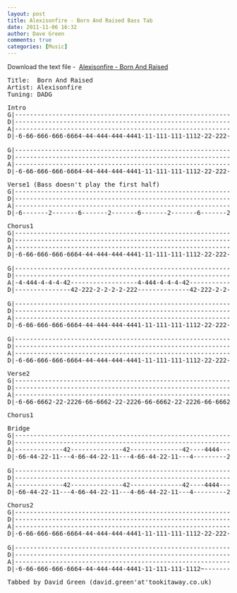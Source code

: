 ```yaml
---
layout: post
title: Alexisonfire - Born And Raised Bass Tab
date: 2011-11-06 16:32
author: Dave Green
comments: true
categories: [Music]
---
```

Download the text file -  [Alexisonfire - Born And Raised](http://tookitaway.co.uk/wp-content/uploads/2012/01/BAR.txt)

<!--more-->
<pre>Title:  Born And Raised
Artist: Alexisonfire
Tuning: DADG</pre>
<pre>Intro
G|------------------------------------------------------------------|
D|------------------------------------------------------------------|
A|------------------------------------------------------------------|
D|-6-66-666-666-6664-44-444-444-4441-11-111-111-1112-22-222-222-222-|

G|------------------------------------------------------------------|
D|------------------------------------------------------------------|
A|------------------------------------------------------------------|
D|-6-66-666-666-6664-44-444-444-4441-11-111-111-1112-22-222-222-4-6~|</pre>
<pre>Verse1 (Bass doesn't play the first half)
G|------------------------------------------------------------------|
D|------------------------------------------------------------------|
A|------------------------------------------------------------------|
D|-6-------2-------6-------2-------6-------2-------6-------2--------|</pre>
<pre>Chorus1
G|------------------------------------------------------------------|
D|------------------------------------------------------------------| x2
A|------------------------------------------------------------------|
D|-6-66-666-666-6664-44-444-444-4441-11-111-111-1112-22-222-222-222-|

G|------------------------------------------------------------------|
D|------------------------------------------------------------------|
A|-4-444-4-4-4-42------------------4-444-4-4-4-42-------------------|
D|---------------42-222-2-2-2-2-222--------------42-222-2-2-4-4-444-|

G|------------------------------------------------------------------|
D|------------------------------------------------------------------|
A|------------------------------------------------------------------|
D|-6-66-666-666-6664-44-444-444-4441-11-111-111-1112-22-222-222-222-|

G|------------------------------------------------------------------|
D|------------------------------------------------------------------|
A|------------------------------------------------------------------|
D|-6-66-666-666-6664-44-444-444-4441-11-111-111-1112-22-222-222-4-6~|</pre>
<pre>Verse2
G|------------------------------------------------------------------|
D|------------------------------------------------------------------| x2
A|------------------------------------------------------------------|
D|-6-66-6662-22-2226-66-6662-22-2226-66-6662-22-2226-66-6662-22-222-|</pre>
<pre>Chorus1</pre>
<pre>Bridge
G|------------------------------------------------------------------|
D|------------------------------------------------------------------| x2
A|-------------42--------------42--------------42----4444-----------|
D|-66-44-22-11---4-66-44-22-11---4-66-44-22-11---4---------2222-4---|

G|------------------------------------------------------------------|
D|------------------------------------------------------------------|
A|-------------42--------------42--------------42----4444-----------|
D|-66-44-22-11---4-66-44-22-11---4-66-44-22-11---4---------2222-4-6-|</pre>
<pre>Chorus2
G|------------------------------------------------------------------|
D|------------------------------------------------------------------| x3
A|------------------------------------------------------------------|
D|-6-66-666-666-6664-44-444-444-4441-11-111-111-1112-22-222-222-222-|

G|--------------------------------------------------------------------------|
D|--------------------------------------------------------------------------|
A|--------------------------------------------------------------------------|
D|-6-66-666-666-6664-44-444-444-4441-11-111-111-1112~--------------6~-------|</pre>
<pre>Tabbed by David Green (david.green'at'tookitaway.co.uk)</pre>
